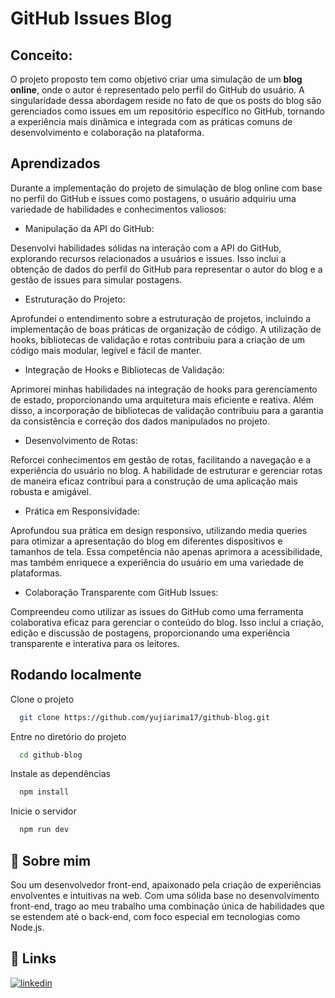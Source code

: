 
# GitHub Issues Blog

## Conceito:

O projeto proposto tem como objetivo criar uma simulação de um **blog online**, onde o autor é representado pelo perfil do GitHub do usuário. A singularidade dessa abordagem reside no fato de que os posts do blog são gerenciados como issues em um repositório específico no GitHub, tornando a experiência mais dinâmica e integrada com as práticas comuns de desenvolvimento e colaboração na plataforma.


## Aprendizados

Durante a implementação do projeto de simulação de blog online com base no perfil do GitHub e issues como postagens, o usuário adquiriu uma variedade de habilidades e conhecimentos valiosos:

* Manipulação da API do GitHub:

Desenvolvi habilidades sólidas na interação com a API do GitHub, explorando recursos relacionados a usuários e issues. Isso inclui a obtenção de dados do perfil do GitHub para representar o autor do blog e a gestão de issues para simular postagens.

* Estruturação do Projeto:

Aprofundei o entendimento sobre a estruturação de projetos, incluindo a implementação de boas práticas de organização de código. A utilização de hooks, bibliotecas de validação e rotas contribuiu para a criação de um código mais modular, legível e fácil de manter.

* Integração de Hooks e Bibliotecas de Validação:

Aprimorei minhas habilidades na integração de hooks para gerenciamento de estado, proporcionando uma arquitetura mais eficiente e reativa. Além disso, a incorporação de bibliotecas de validação contribuiu para a garantia da consistência e correção dos dados manipulados no projeto.

* Desenvolvimento de Rotas:

Reforcei conhecimentos em gestão de rotas, facilitando a navegação e a experiência do usuário no blog. A habilidade de estruturar e gerenciar rotas de maneira eficaz contribui para a construção de uma aplicação mais robusta e amigável.

* Prática em Responsividade:

Aprofundou sua prática em design responsivo, utilizando media queries para otimizar a apresentação do blog em diferentes dispositivos e tamanhos de tela. Essa competência não apenas aprimora a acessibilidade, mas também enriquece a experiência do usuário em uma variedade de plataformas.

* Colaboração Transparente com GitHub Issues:

Compreendeu como utilizar as issues do GitHub como uma ferramenta colaborativa eficaz para gerenciar o conteúdo do blog. Isso inclui a criação, edição e discussão de postagens, proporcionando uma experiência transparente e interativa para os leitores.


## Rodando localmente

Clone o projeto

```bash
  git clone https://github.com/yujiarima17/github-blog.git
```

Entre no diretório do projeto

```bash
  cd github-blog
```

Instale as dependências

```bash
  npm install
```

Inicie o servidor

```bash
  npm run dev
```


## 🚀 Sobre mim
Sou um desenvolvedor front-end, apaixonado pela criação de experiências envolventes e intuitivas na web. Com uma sólida base no desenvolvimento front-end, trago ao meu trabalho uma combinação única de habilidades que se estendem até o back-end, com foco especial em tecnologias como Node.js.


## 🔗 Links
[![linkedin](https://img.shields.io/badge/linkedin-0A66C2?style=for-the-badge&logo=linkedin&logoColor=white)](https://www.linkedin.com/in/yuji-arima-7b7059209/)
